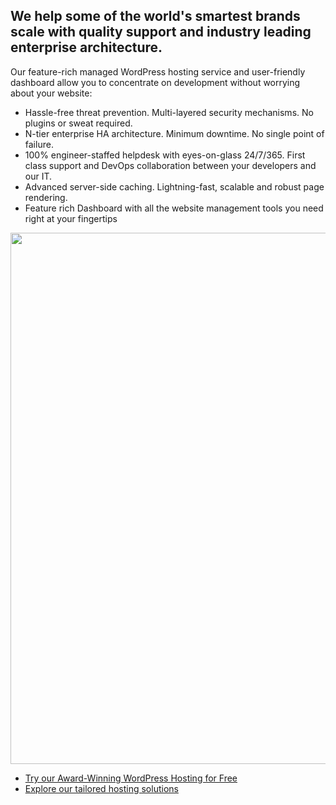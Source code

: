 We help some of the world's smartest brands scale with quality support and industry leading enterprise architecture.
---

Our feature-rich managed WordPress hosting service and user-friendly dashboard allow you to concentrate on development without worrying about your website:

* Hassle-free threat prevention. Multi-layered security mechanisms. No plugins or sweat required.
* N-tier enterprise HA architecture. Minimum downtime. No single point of failure.
* 100% engineer-staffed helpdesk with eyes-on-glass 24/7/365. First class support and DevOps collaboration between your developers and our IT.
* Advanced server-side caching. Lightning-fast, scalable and robust page rendering.
* Feature rich Dashboard with all the website management tools you need right at your fingertips

<p align="center">
    <a href="https://pressidium.com/free-trial/?utm_source=github&utm_medium=organization&utm_campaign=devrel">
        <img width="850" src="https://github.com/user-attachments/assets/41ef3d67-1b59-4851-b7e1-7de2d4486f87" />
    </a>
</p>

* [Try our Award-Winning WordPress Hosting for Free](https://pressidium.com/free-trial/?utm_source=github&utm_medium=organization&utm_campaign=devrel)
* [Explore our tailored hosting solutions](https://pressidium.com/wordpress-hosting-plans/?utm_source=github&utm_medium=organization&utm_campaign=devrel)
